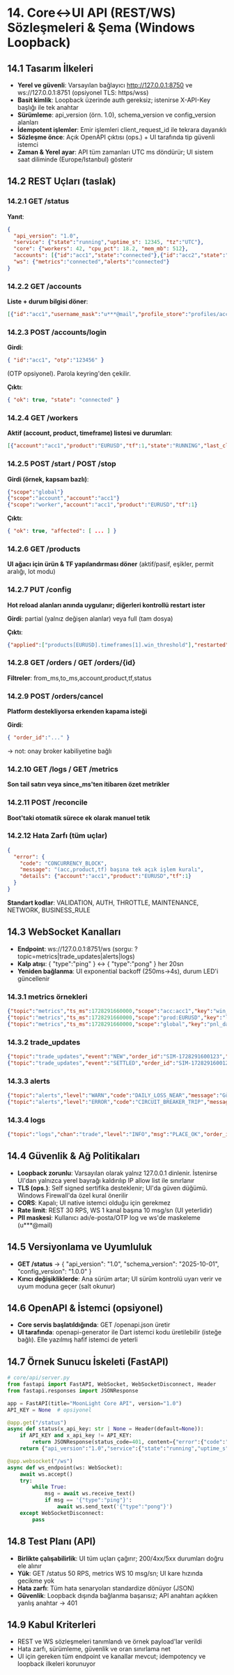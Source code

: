 # 14. Core↔UI API (REST/WS) Sözleşmeleri & Şema (Windows Loopback)

## 14.1 Tasarım İlkeleri

- **Yerel ve güvenli**: Varsayılan bağlayıcı http://127.0.0.1:8750 ve ws://127.0.0.1:8751 (opsiyonel TLS: https/wss)
- **Basit kimlik**: Loopback üzerinde auth gereksiz; istenirse X-API-Key başlığı ile tek anahtar
- **Sürümleme**: api_version (örn. 1.0), schema_version ve config_version alanları
- **İdempotent işlemler**: Emir işlemleri client_request_id ile tekrara dayanıklı
- **Sözleşme önce**: Açık OpenAPI çıktısı (ops.) + UI tarafında tip güvenli istemci
- **Zaman & Yerel ayar**: API tüm zamanları UTC ms döndürür; UI sistem saat diliminde (Europe/Istanbul) gösterir

## 14.2 REST Uçları (taslak)

### 14.2.1 GET /status
**Yanıt**:
```json
{
  "api_version": "1.0",
  "service": {"state":"running","uptime_s": 12345, "tz":"UTC"},
  "core": {"workers": 42, "cpu_pct": 18.2, "mem_mb": 512},
  "accounts": [{"id":"acc1","state":"connected"},{"id":"acc2","state":"disconnected"}],
  "ws": {"metrics":"connected","alerts":"connected"}
}
```

### 14.2.2 GET /accounts
**Liste + durum bilgisi döner**:
```json
[{"id":"acc1","username_mask":"u***@mail","profile_store":"profiles/acc1/","state":"connected","last_login_ms":1728291000000,"balance":1200.50}]
```

### 14.2.3 POST /accounts/login
**Girdi**:
```json
{ "id":"acc1", "otp":"123456" }
```
(OTP opsiyonel). Parola keyring'den çekilir.

**Çıktı**:
```json
{ "ok": true, "state": "connected" }
```

### 14.2.4 GET /workers
**Aktif (account, product, timeframe) listesi ve durumları**:
```json
[{"account":"acc1","product":"EURUSD","tf":1,"state":"RUNNING","last_close_ms":1728291600000}]
```

### 14.2.5 POST /start / POST /stop
**Girdi (örnek, kapsam bazlı)**:
```json
{"scope":"global"}
{"scope":"account","account":"acc1"}
{"scope":"worker","account":"acc1","product":"EURUSD","tf":1}
```

**Çıktı**:
```json
{ "ok": true, "affected": [ ... ] }
```

### 14.2.6 GET /products
**UI ağacı için ürün & TF yapılandırması döner** (aktif/pasif, eşikler, permit aralığı, lot modu)

### 14.2.7 PUT /config
**Hot reload alanları anında uygulanır; diğerleri kontrollü restart ister**

**Girdi**: partial (yalnız değişen alanlar) veya full (tam dosya)

**Çıktı**:
```json
{"applied":["products[EURUSD].timeframes[1].win_threshold"],"restarted":["workers:acc1:EURUSD:1"],"warnings":["win_threshold < ensemble_threshold"]}
```

### 14.2.8 GET /orders / GET /orders/{id}
**Filtreler**: from_ms,to_ms,account,product,tf,status

### 14.2.9 POST /orders/cancel
**Platform destekliyorsa erkenden kapama isteği**

**Girdi**:
```json
{ "order_id":"..." }
```
→ not: onay broker kabiliyetine bağlı

### 14.2.10 GET /logs / GET /metrics
**Son tail satırı veya since_ms'ten itibaren özet metrikler**

### 14.2.11 POST /reconcile
**Boot'taki otomatik sürece ek olarak manuel tetik**

### 14.2.12 Hata Zarfı (tüm uçlar)
```json
{
  "error": {
    "code": "CONCURRENCY_BLOCK",
    "message": "(acc,product,tf) başına tek açık işlem kuralı",
    "details": {"account":"acc1","product":"EURUSD","tf":1}
  }
}
```

**Standart kodlar**: VALIDATION, AUTH, THROTTLE, MAINTENANCE, NETWORK, BUSINESS_RULE

## 14.3 WebSocket Kanalları

- **Endpoint**: ws://127.0.0.1:8751/ws (sorgu: ?topic=metrics|trade_updates|alerts|logs)
- **Kalp atışı**: { "type":"ping" } ↔ { "type":"pong" } her 20sn
- **Yeniden bağlanma**: UI exponential backoff (250ms→4s), durum LED'i güncellenir

### 14.3.1 metrics örnekleri
```json
{"topic":"metrics","ts_ms":1728291660000,"scope":"acc:acc1","key":"win_rate_1m","value":0.73}
{"topic":"metrics","ts_ms":1728291660000,"scope":"prod:EURUSD","key":"latency_p50_ms","value":140}
{"topic":"metrics","ts_ms":1728291660000,"scope":"global","key":"pnl_day","value":2.4}
```

### 14.3.2 trade_updates
```json
{"topic":"trade_updates","event":"NEW","order_id":"SIM-1728291600123","account":"acc1","product":"EURUSD","tf":1,"amount":10.0,"payout":0.93,"p_hat":0.76}
{"topic":"trade_updates","event":"SETTLED","order_id":"SIM-1728291600123","status":"win","pnl":0.9,"latency_ms":120,"ts_close_ms":1728291660000}
```

### 14.3.3 alerts
```json
{"topic":"alerts","level":"WARN","code":"DAILY_LOSS_NEAR","message":"Günlük kayıp limitine yaklaşıldı","account":"acc1","pnl_day":-4.2}
{"topic":"alerts","level":"ERROR","code":"CIRCUIT_BREAKER_TRIP","message":"Ardışık kayıp limiti aşıldı"}
```

### 14.3.4 logs
```json
{"topic":"logs","chan":"trade","level":"INFO","msg":"PLACE_OK","order_id":"SIM-...","masked":"u***@mail"}
```

## 14.4 Güvenlik & Ağ Politikaları

- **Loopback zorunlu**: Varsayılan olarak yalnız 127.0.0.1 dinlenir. İstenirse UI'dan yalnızca yerel bayrağı kaldırılıp IP allow list ile sınırlanır
- **TLS (ops.)**: Self signed sertifika desteklenir; UI'da güven düğümü. Windows Firewall'da özel kural önerilir
- **CORS**: Kapalı; UI native istemci olduğu için gerekmez
- **Rate limit**: REST 30 RPS, WS 1 kanal başına 10 msg/sn (UI yeterlidir)
- **PII maskesi**: Kullanıcı adı/e-posta/OTP log ve ws'de maskeleme (u***@mail)

## 14.5 Versiyonlama ve Uyumluluk

- **GET /status** → { "api_version": "1.0", "schema_version": "2025-10-01", "config_version": "1.0.0" }
- **Kırıcı değişikliklerde**: Ana sürüm artar; UI sürüm kontrolü uyarı verir ve uyum moduna geçer (salt okunur)

## 14.6 OpenAPI & İstemci (opsiyonel)

- **Core servis başlatıldığında**: GET /openapi.json üretir
- **UI tarafında**: openapi-generator ile Dart istemci kodu üretilebilir (isteğe bağlı). Elle yazılmış hafif istemci de yeterli

## 14.7 Örnek Sunucu İskeleti (FastAPI)

```python
# core/api/server.py
from fastapi import FastAPI, WebSocket, WebSocketDisconnect, Header
from fastapi.responses import JSONResponse

app = FastAPI(title="MoonLight Core API", version="1.0")
API_KEY = None  # opsiyonel

@app.get("/status")
async def status(x_api_key: str | None = Header(default=None)):
    if API_KEY and x_api_key != API_KEY:
        return JSONResponse(status_code=401, content={"error":{"code":"AUTH","message":"bad key"}})
    return {"api_version":"1.0","service":{"state":"running","uptime_s":0,"tz":"UTC"}}

@app.websocket("/ws")
async def ws_endpoint(ws: WebSocket):
    await ws.accept()
    try:
        while True:
            msg = await ws.receive_text()
            if msg == '{"type":"ping"}':
                await ws.send_text('{"type":"pong"}')
    except WebSocketDisconnect:
        pass
```

## 14.8 Test Planı (API)

- **Birlikte çalışabilirlik**: UI tüm uçları çağırır; 200/4xx/5xx durumları doğru ele alınır
- **Yük**: GET /status 50 RPS, metrics WS 10 msg/sn; UI kare hızında gecikme yok
- **Hata zarfı**: Tüm hata senaryoları standardize dönüyor (JSON)
- **Güvenlik**: Loopback dışında bağlanma başarısız; API anahtarı açıkken yanlış anahtar → 401

## 14.9 Kabul Kriterleri

- REST ve WS sözleşmeleri tanımlandı ve örnek payload'lar verildi
- Hata zarfı, sürümleme, güvenlik ve oran sınırlama net
- UI için gereken tüm endpoint ve kanallar mevcut; idempotency ve loopback ilkeleri korunuyor
